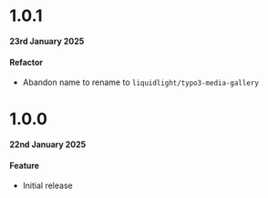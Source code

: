 # 1.0.1

**23rd January 2025**

#### Refactor

- Abandon name to rename to `liquidlight/typo3-media-gallery`

# 1.0.0

**22nd January 2025**

#### Feature

- Initial release
